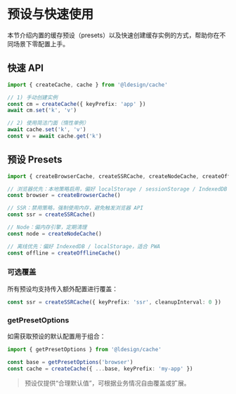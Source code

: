 # 预设与快速使用

本节介绍内置的缓存预设（presets）以及快速创建缓存实例的方式，帮助你在不同场景下零配置上手。

## 快速 API

```ts
import { createCache, cache } from '@ldesign/cache'

// 1) 手动创建实例
const cm = createCache({ keyPrefix: 'app' })
await cm.set('k', 'v')

// 2) 使用简洁门面（惰性单例）
await cache.set('k', 'v')
const v = await cache.get('k')
```

## 预设 Presets

```ts
import { createBrowserCache, createSSRCache, createNodeCache, createOfflineCache } from '@ldesign/cache'

// 浏览器优先：本地策略启用，偏好 localStorage / sessionStorage / IndexedDB
const browser = createBrowserCache()

// SSR：禁用策略，强制使用内存，避免触发浏览器 API
const ssr = createSSRCache()

// Node：偏内存引擎，定期清理
const node = createNodeCache()

// 离线优先：偏好 IndexedDB / localStorage，适合 PWA
const offline = createOfflineCache()
```

### 可选覆盖

所有预设均支持传入额外配置进行覆盖：

```ts
const ssr = createSSRCache({ keyPrefix: 'ssr', cleanupInterval: 0 })
```

### getPresetOptions

如需获取预设的默认配置用于组合：

```ts
import { getPresetOptions } from '@ldesign/cache'

const base = getPresetOptions('browser')
const cache = createCache({ ...base, keyPrefix: 'my-app' })
```

> 预设仅提供“合理默认值”，可根据业务情况自由覆盖或扩展。

